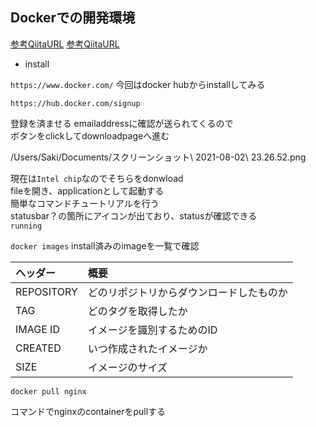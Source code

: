 
## Dockerでの開発環境

[参考QiitaURL](https://qiita.com/kurkuru/items/127fa99ef5b2f0288b81)
[参考QiitaURL](https://qiita.com/ama_keshi/items/b4c47a4aca5d48f2661c)
- install

```https://www.docker.com/```
今回はdocker hubからinstallしてみる  
```
https://hub.docker.com/signup
```
登録を済ませる
emailaddressに確認が送られてくるので  
ボタンをclickしてdownloadpageへ進む  

/Users/Saki/Documents/スクリーンショット\ 2021-08-02\ 23.26.52.png 

現在は```Intel chip```なのでそちらをdonwload  
fileを開き、applicationとして起動する  
簡単なコマンドチュートリアルを行う  
statusbar？の箇所にアイコンが出ており、statusが確認できる  
```running```

```docker images```
install済みのimageを一覧で確認

|ヘッダー|概要| 
|:-|:-|
|REPOSITORY|どのリポジトリからダウンロードしたものか|
|TAG|どのタグを取得したか|
|IMAGE ID|イメージを識別するためのID|
|CREATED|いつ作成されたイメージか|
|SIZE|イメージのサイズ|





```
docker pull nginx
```
コマンドでnginxのcontainerをpullする

